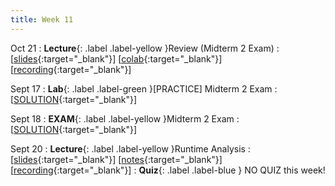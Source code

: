 ```yaml
---
title: Week 11
---
```


Oct 21
: **Lecture**{: .label .label-yellow }Review (Midterm 2 Exam)
  :  \[[slides](https://docs.google.com/presentation/d/1RaN9Cc1kYHdyCMyeBx0UW9S6rdpoK-6LwUovGIgyM6I/edit?usp=sharing){:target="_blank"}\] \[[colab](https://colab.research.google.com/drive/1RtzQvLoxo_1hlqNmQAMw7UUT29gAXki6?usp=sharing){:target="_blank"}\] \[[recording](https://youtu.be/0miMgyrCCrg){:target="_blank"}\]

Sept 17
: **Lab**{: .label .label-green }[PRACTICE] Midterm 2 Exam
  :  \[[SOLUTION](https://drive.google.com/file/d/1gSDFK24uGQX34hMAkNs3oi5jpB-qWRg-/view?usp=sharing){:target="_blank"}\]

Sept 18
: **EXAM**{: .label .label-yellow }Midterm 2 Exam
  :  \[[SOLUTION](https://drive.google.com/file/d/1YAgoIgCUWWNccfzMolVvo5Cwtr50X_ys/view?usp=sharing){:target="_blank"}\]

Sept 20
: **Lecture**{: .label .label-yellow }Runtime Analysis
  : \[[slides](https://docs.google.com/presentation/d/1a4NZhTRuPWA65aGrIRhboGVmcjCzFsytarLCFHtQais/edit?usp=sharing){:target="_blank"}\] \[[notes](https://docs.google.com/document/d/1YsNRVOyOUxkKTTBnnUvxyfqkF07UZxH8aWXoVfnyrxk/edit?usp=sharing){:target="_blank"}\] \[[recording](https://youtu.be/V5DMyPGmK8c){:target="_blank"}\]
: **Quiz**{: .label .label-blue } NO QUIZ this week!